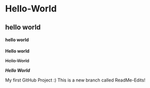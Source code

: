 # Hello-World
## hello world
#### hello world

**Hello world**

~~Hello World~~

**_Hello World_**

My first GitHub Project :)
This is a new branch called ReadMe-Edits!
